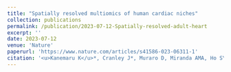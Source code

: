 ```yaml
---
title: "Spatially resolved multiomics of human cardiac niches"
collection: publications
permalink: /publication/2023-07-12-Spatially-resolved-adult-heart
excerpt: ''
date: 2023-07-12
venue: 'Nature'
paperurl: 'https://www.nature.com/articles/s41586-023-06311-1'
citation: '<u>Kanemaru K</u>*, Cranley J*, Muraro D, Miranda AMA, Ho SY, Wilbrey-Clark A, Patrick Pett J, Polanski K, Richardson L, Litvinukova M, Kumasaka N, Qin Y, Jablonska Z, Semprich CI, Mach L, Dabrowska M, Richoz N, Bolt L, Mamanova L, Kapuge R, Barnett SN, Perera S, Talavera-López C, Mulas I, Mahbubani KT, Tuck L, Wang L, Huang MM, Prete M, Pritchard S, Dark J, Saeb-Parsy K, Patel M, Clatworthy MR, Hübner N, Chowdhury RA, Noseda M, Teichmann SA. Spatially resolved multiomics of human cardiac niches. <i>Nature</i>. 2023 Jul;619(7971):801-810. doi: 10.1038/s41586-023-06311-1. Epub 2023 Jul 12. PMID: 37438528; PMCID: PMC10371870.'
---
```




